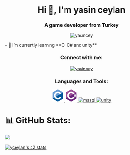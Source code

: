 <h1 align="center">Hi 👋, I'm yasin ceylan</h1>
<h3 align="center">A game developer from Turkey</h3>

<p align="center"> <img src="https://komarev.com/ghpvc/?username=yasincey&label=Profile%20views&color=0e75b6&style=flat" alt="yasincey" /> </p>
- 🌱 I’m currently learning **C, C# and unity**

<h3 align="center">Connect with me:</h3>
<p align="center">
<a href="https://linkedin.com/in/yasincey" target="blank"><img align="center" src="https://raw.githubusercontent.com/rahuldkjain/github-profile-readme-generator/master/src/images/icons/Social/linked-in-alt.svg" alt="yasincey" height="30" width="40" /></a>
</p>

<h3 align="center">Languages and Tools:</h3>
<p align="center"> <a href="https://www.cprogramming.com/" target="_blank" rel="noreferrer"> <img src="https://raw.githubusercontent.com/devicons/devicon/master/icons/c/c-original.svg" alt="c" width="40" height="40"/> </a> <a href="https://www.w3schools.com/cs/" target="_blank" rel="noreferrer"> <img src="https://raw.githubusercontent.com/devicons/devicon/master/icons/csharp/csharp-original.svg" alt="csharp" width="40" height="40"/> </a> <a href="https://www.microsoft.com/en-us/sql-server" target="_blank" rel="noreferrer"> <img src="https://www.svgrepo.com/show/303229/microsoft-sql-server-logo.svg" alt="mssql" width="40" height="40"/> </a> <a href="https://unity.com/" target="_blank" rel="noreferrer"> <img src="https://www.vectorlogo.zone/logos/unity3d/unity3d-icon.svg" alt="unity" width="40" height="40"/> </a> </p>

# 📊 GitHub Stats:
![](https://github-readme-streak-stats.herokuapp.com/?user=yasincey&theme=radical&hide_border=false)<br/>

<p><a href="https://github.com/JaeSeoKim/badge42"><img src="https://badge42.vercel.app/api/v2/clif4b7as005408mfs8nbdb9j/stats?cursusId=21&coalitionId=198" alt="yceylan's 42 stats" /></a> </p>
